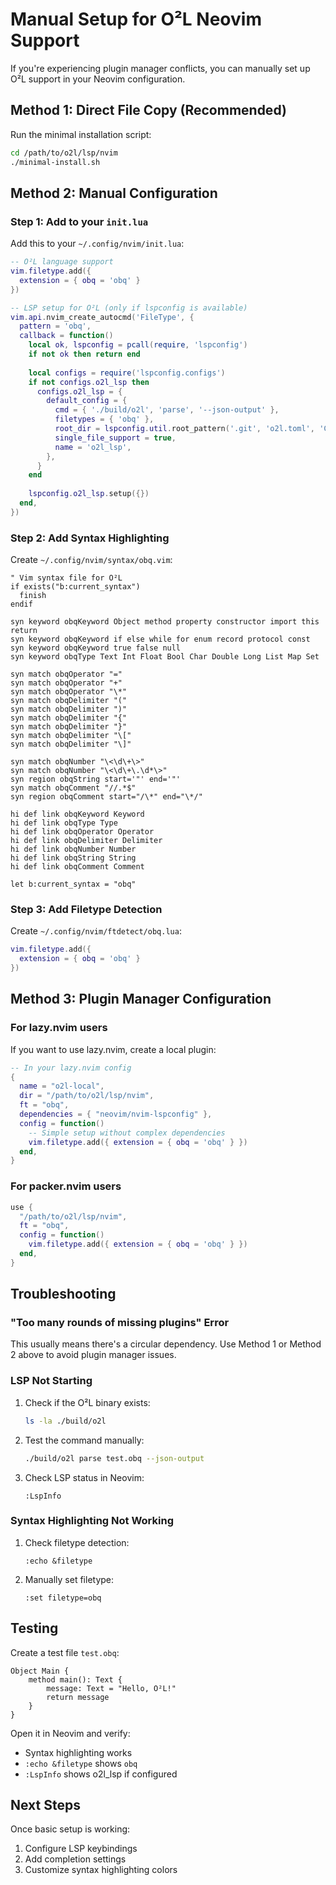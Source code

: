 # Manual Setup for O²L Neovim Support

If you're experiencing plugin manager conflicts, you can manually set up O²L support in your Neovim configuration.

## Method 1: Direct File Copy (Recommended)

Run the minimal installation script:
```bash
cd /path/to/o2l/lsp/nvim
./minimal-install.sh
```

## Method 2: Manual Configuration

### Step 1: Add to your `init.lua`

Add this to your `~/.config/nvim/init.lua`:

```lua
-- O²L language support
vim.filetype.add({
  extension = { obq = 'obq' }
})

-- LSP setup for O²L (only if lspconfig is available)
vim.api.nvim_create_autocmd('FileType', {
  pattern = 'obq',
  callback = function()
    local ok, lspconfig = pcall(require, 'lspconfig')
    if not ok then return end
    
    local configs = require('lspconfig.configs')
    if not configs.o2l_lsp then
      configs.o2l_lsp = {
        default_config = {
          cmd = { './build/o2l', 'parse', '--json-output' },
          filetypes = { 'obq' },
          root_dir = lspconfig.util.root_pattern('.git', 'o2l.toml', 'CMakeLists.txt'),
          single_file_support = true,
          name = 'o2l_lsp',
        },
      }
    end
    
    lspconfig.o2l_lsp.setup({})
  end,
})
```

### Step 2: Add Syntax Highlighting

Create `~/.config/nvim/syntax/obq.vim`:

```vim
" Vim syntax file for O²L
if exists("b:current_syntax")
  finish
endif

syn keyword obqKeyword Object method property constructor import this return
syn keyword obqKeyword if else while for enum record protocol const
syn keyword obqKeyword true false null
syn keyword obqType Text Int Float Bool Char Double Long List Map Set

syn match obqOperator "="
syn match obqOperator "+"
syn match obqOperator "\*"
syn match obqDelimiter "("
syn match obqDelimiter ")"
syn match obqDelimiter "{"
syn match obqDelimiter "}"
syn match obqDelimiter "\["
syn match obqDelimiter "\]"

syn match obqNumber "\<\d\+\>"
syn match obqNumber "\<\d\+\.\d*\>"
syn region obqString start='"' end='"'
syn match obqComment "//.*$"
syn region obqComment start="/\*" end="\*/"

hi def link obqKeyword Keyword
hi def link obqType Type
hi def link obqOperator Operator
hi def link obqDelimiter Delimiter
hi def link obqNumber Number
hi def link obqString String
hi def link obqComment Comment

let b:current_syntax = "obq"
```

### Step 3: Add Filetype Detection

Create `~/.config/nvim/ftdetect/obq.lua`:

```lua
vim.filetype.add({
  extension = { obq = 'obq' }
})
```

## Method 3: Plugin Manager Configuration

### For lazy.nvim users

If you want to use lazy.nvim, create a local plugin:

```lua
-- In your lazy.nvim config
{
  name = "o2l-local",
  dir = "/path/to/o2l/lsp/nvim",
  ft = "obq",
  dependencies = { "neovim/nvim-lspconfig" },
  config = function()
    -- Simple setup without complex dependencies
    vim.filetype.add({ extension = { obq = 'obq' } })
  end,
}
```

### For packer.nvim users

```lua
use {
  "/path/to/o2l/lsp/nvim",
  ft = "obq",
  config = function()
    vim.filetype.add({ extension = { obq = 'obq' } })
  end,
}
```

## Troubleshooting

### "Too many rounds of missing plugins" Error

This usually means there's a circular dependency. Use Method 1 or Method 2 above to avoid plugin manager issues.

### LSP Not Starting

1. Check if the O²L binary exists:
   ```bash
   ls -la ./build/o2l
   ```

2. Test the command manually:
   ```bash
   ./build/o2l parse test.obq --json-output
   ```

3. Check LSP status in Neovim:
   ```vim
   :LspInfo
   ```

### Syntax Highlighting Not Working

1. Check filetype detection:
   ```vim
   :echo &filetype
   ```

2. Manually set filetype:
   ```vim
   :set filetype=obq
   ```

## Testing

Create a test file `test.obq`:

```o2l
Object Main {
    method main(): Text {
        message: Text = "Hello, O²L!"
        return message
    }
}
```

Open it in Neovim and verify:
- Syntax highlighting works
- `:echo &filetype` shows `obq`
- `:LspInfo` shows o2l_lsp if configured

## Next Steps

Once basic setup is working:
1. Configure LSP keybindings
2. Add completion settings
3. Customize syntax highlighting colors